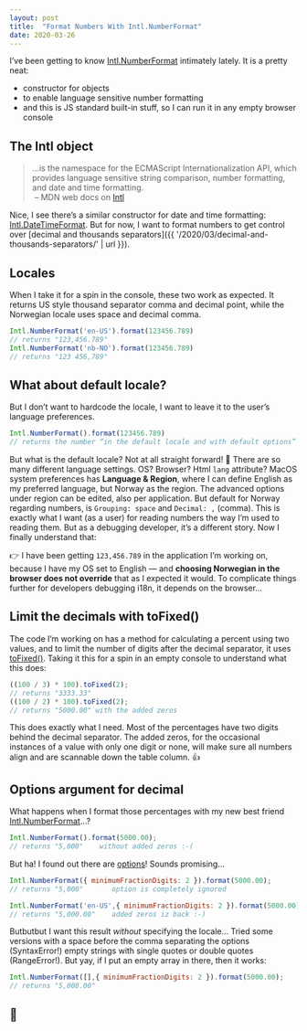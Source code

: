 ```yaml
---
layout: post
title:  "Format Numbers With Intl.NumberFormat"
date: 2020-03-26
---
```


I’ve been getting to know [Intl.NumberFormat](https://developer.mozilla.org/en-US/docs/Web/JavaScript/Reference/Global_Objects/NumberFormat) intimately lately. It is a pretty neat:

* constructor for objects
* to enable language sensitive number formatting
* and this is JS standard built-in stuff, so I can run it in any empty browser console


## The Intl object

> …is the namespace for the ECMAScript Internationalization API, which provides language sensitive string comparison, number formatting, and date and time formatting.
<br>&nbsp;– MDN web docs on [Intl](https://developer.mozilla.org/en-US/docs/Web/JavaScript/Reference/Global_Objects/Intl)

Nice, I see there’s a similar constructor for date and time formatting: [Intl.DateTimeFormat](https://developer.mozilla.org/en-US/docs/Web/JavaScript/Reference/Global_Objects/DateTimeFormat). But for now, I want to format numbers to get control over [decimal and thousands separators]({{ '/2020/03/decimal-and-thousands-separators/' | url }}).


## Locales

When I take it for a spin in the console, these two work as expected. It returns US style thousand separator comma and decimal point, while the Norwegian locale uses space and decimal comma.

```js
Intl.NumberFormat('en-US').format(123456.789)
// returns "123,456.789"
Intl.NumberFormat('nb-NO').format(123456.789)
// returns "123 456,789"
```


## What about default locale?

But I don’t want to hardcode the locale, I want to leave it to the user’s language preferences.

```js
Intl.NumberFormat().format(123456.789)
// returns the number “in the default locale and with default options”
```

But what is the default locale? Not at all straight forward! 🤯 There are so many different language settings. OS? Browser? Html `lang` attribute? MacOS system preferences has **Language & Region**, where I can define English as my preferred language, but Norway as the region. The advanced options under region can be edited, also per application. But default for Norway regarding numbers, is `Grouping: space` and `Decimal: ,` (comma). This is exactly what I want (as a user) for reading numbers the way I’m used to reading them. But as a debugging developer, it’s a different story. Now I finally understand that:

👉 I have been getting `123,456.789` in the application I’m working on, because I have my OS set to English — and **choosing Norwegian in the browser does not override** that as I expected it would. To complicate things further for developers debugging i18n, it depends on the browser…

## Limit the decimals with toFixed()

The code I’m working on has a method for calculating a percent using two values, and to limit the number of digits after the decimal separator, it uses [toFixed()](https://developer.mozilla.org/en-US/docs/Web/JavaScript/Reference/Global_Objects/Number/toFixed). Taking it this for a spin in an empty console to understand what this does:

```js
((100 / 3) * 100).toFixed(2);
// returns "3333.33"
((100 / 2) * 100).toFixed(2);
// returns "5000.00" with the added zeros
```

This does exactly what I need. Most of the percentages have two digits behind the decimal separator. The added zeros, for the occasional instances of a value with only one digit or none, will make sure all numbers align and are scannable down the table column. 👍

## Options argument for decimal

What happens when I format those percentages with my new best friend [Intl.NumberFormat](https://developer.mozilla.org/en-US/docs/Web/JavaScript/Reference/Global_Objects/NumberFormat)…?

```js
Intl.NumberFormat().format(5000.00);
// returns "5,000"    without added zeros :-(
```

But ha! I found out there are [options](https://tc39.es/ecma402/#numberformat-objects)! Sounds promising…

```js
Intl.NumberFormat({ minimumFractionDigits: 2 }).format(5000.00);
// returns "5,000"       option is completely ignored

Intl.NumberFormat('en-US',{ minimumFractionDigits: 2 }).format(5000.00);
// returns "5,000.00"    added zeros iz back :-)
```
Butbutbut I want this result _without_ specifying the locale… Tried some versions with a space before the comma separating the options (SyntaxError!) empty strings with single quotes or double quotes (RangeError!). But yay, if I put an empty array in there, then it works:

```js
Intl.NumberFormat([],{ minimumFractionDigits: 2 }).format(5000.00);
// returns "5,000.00"
```

## 🥳
